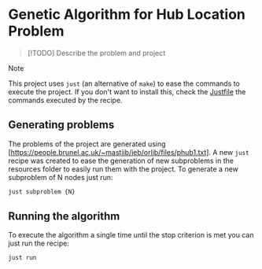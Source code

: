 # Genetic Algorithm for Hub Location Problem

> [!TODO]
> Describe the problem and project

> [!NOTE]
> This project uses `just` (an alternative of `make`) to ease
> the commands to execute the project. If you don't want to install
> this, check the [Justfile](./Justfile) the commands executed by
> the recipe.

## Generating problems

The problems of the project are generated using
[https://people.brunel.ac.uk/~mastjjb/jeb/orlib/files/phub1.txt].
A new `just` recipe was created to ease the generation of new
subproblems in the resources folder to easily run them with the
project. To generate a new subproblem of N nodes just run:

```sh
just subproblem {N}
```

## Running the algorithm

To execute the algorithm a single time until the stop criterion
is met you can just run the recipe:

```sh
just run
```
